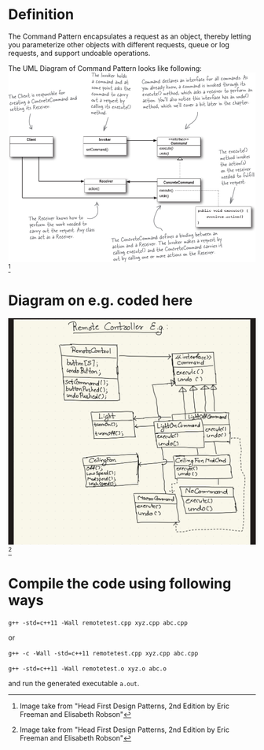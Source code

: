 # Definition
The Command Pattern encapsulates a request as an object, thereby letting you parameterize other objects with different requests, queue or log requests, and support undoable operations.

The UML Diagram of Command Pattern looks like following:
![UML Diagram of Command Pattern](/command-pattern/cmdpattern.png)[^1]

# Diagram on e.g. coded here
![Remote Controller](/command-pattern/remotecontroller.jpeg)[^1]

# Compile the code using following ways
`g++ -std=c++11 -Wall remotetest.cpp xyz.cpp abc.cpp`

or

`g++ -c -Wall -std=c++11 remotetest.cpp xyz.cpp abc.cpp`

`g++ -std=c++11 -Wall remotetest.o xyz.o abc.o`

and run the generated executable `a.out`.


[^1]: Image take from "Head First Design Patterns, 2nd Edition by Eric Freeman and Elisabeth Robson"